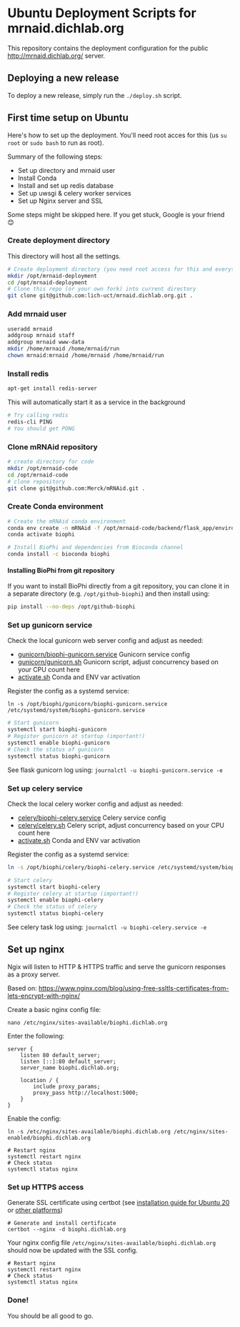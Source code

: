 # Ubuntu Deployment Scripts for mrnaid.dichlab.org

This repository contains the deployment configuration for the public http://mrnaid.dichlab.org/ server.


## Deploying a new release

To deploy a new release, simply run the `./deploy.sh` script. 

## First time setup on Ubuntu

Here's how to set up the deployment. You'll need root acces for this (us `su root` or `sudo bash` to run as root).

Summary of the following steps:
- Set up directory and mrnaid user
- Install Conda
- Install and set up redis database
- Set up uwsgi & celery worker services
- Set up Nginx server and SSL

Some steps might be skipped here. If you get stuck, Google is your friend 😊

### Create deployment directory

This directory will host all the settings.

```bash
# Create deployment directory (you need root access for this and everything that follows)
mkdir /opt/mrnaid-deployment
cd /opt/mrnaid-deployment
# Clone this repo (or your own fork) into current directory
git clone git@github.com:lich-uct/mrnaid.dichlab.org.git .
```


### Add mrnaid user

```bash
useradd mrnaid
addgroup mrnaid staff
addgroup mrnaid www-data
mkdir /home/mrnaid /home/mrnaid/run
chown mrnaid:mrnaid /home/mrnaid /home/mrnaid/run
```

### Install redis

```bash
apt-get install redis-server
```

This will automatically start it as a service in the background

```bash
# Try calling redis
redis-cli PING
# You should get PONG
```

### Clone mRNAid repository
```bash
# create directory for code
mkdir /opt/mrnaid-code
cd /opt/mrnaid-code
# clone repository
git clone git@github.com:Merck/mRNAid.git .
```

### Create Conda environment


```bash
# Create the mRNAid conda environment
conda env create -n mRNAid -f /opt/mrnaid-code/backend/flask_app/environment.yml
conda activate biophi

# Install BioPhi and dependencies from Bioconda channel
conda install -c bioconda biophi
```

#### Installing BioPhi from git repository

If you want to install BioPhi directly from a git repository, you can clone it in a separate directory (e.g. `/opt/github-biophi`)
and then install using:

```bash
pip install --no-deps /opt/github-biophi
```

### Set up gunicorn service

Check the local gunicorn web server config and adjust as needed: 

- [gunicorn/biophi-gunicorn.service](gunicorn/biophi-gunicorn.service) Gunicorn service config
- [gunicorn/gunicorn.sh](gunicorn/gunicorn.sh) Gunicorn script, adjust concurrency based on your CPU count here
- [activate.sh](activate.sh) Conda and ENV var activation

Register the config as a systemd service:

```
ln -s /opt/biophi/gunicorn/biophi-gunicorn.service /etc/systemd/system/biophi-gunicorn.service
```

```bash
# Start gunicorn
systemctl start biophi-gunicorn
# Register gunicorn at startup (important!)
systemctl enable biophi-gunicorn
# Check the status of gunicorn
systemctl status biophi-gunicorn
```

See flask gunicorn log using: `journalctl -u biophi-gunicorn.service -e`

### Set up celery service

Check the local celery worker config and adjust as needed: 

- [celery/biophi-celery.service](celery/biophi-celery.service) Celery service config
- [celery/celery.sh](celery/celery.sh) Celery script, adjust concurrency based on your CPU count here
- [activate.sh](activate.sh) Conda and ENV var activation

Register the config as a systemd service:

```bash
ln -s /opt/biophi/celery/biophi-celery.service /etc/systemd/system/biophi-celery.service
```

```bash
# Start celery
systemctl start biophi-celery
# Register celery at startup (important!)
systemctl enable biophi-celery
# Check the status of celery
systemctl status biophi-celery
```

See celery task log using: `journalctl -u biophi-celery.service -e`

## Set up nginx

Ngix will listen to HTTP & HTTPS traffic and serve the gunicorn responses as a proxy server.

Based on: https://www.nginx.com/blog/using-free-ssltls-certificates-from-lets-encrypt-with-nginx/

Create a basic nginx config file:

```
nano /etc/nginx/sites-available/biophi.dichlab.org
```

Enter the following:

```
server {
    listen 80 default_server;
    listen [::]:80 default_server;
    server_name biophi.dichlab.org;

    location / {
        include proxy_params;
        proxy_pass http://localhost:5000;
    }
}
```

Enable the config:

```
ln -s /etc/nginx/sites-available/biophi.dichlab.org /etc/nginx/sites-enabled/biophi.dichlab.org
```

```
# Restart nginx
systemctl restart nginx
# Check status
systemctl status nginx
```

### Set up HTTPS access

Generate SSL certificate using certbot 
(see [installation guide for Ubuntu 20](https://certbot.eff.org/lets-encrypt/ubuntufocal-nginx) 
or [other platforms](https://certbot.eff.org/instructions))

```
# Generate and install certificate
certbot --nginx -d biophi.dichlab.org
```

Your nginx config file `/etc/nginx/sites-available/biophi.dichlab.org` should now be updated with the SSL config.

```
# Restart nginx
systemctl restart nginx
# Check status
systemctl status nginx
```

### Done!

You should be all good to go. 
